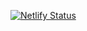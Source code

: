 [![Netlify Status](https://api.netlify.com/api/v1/badges/6c058f68-9390-4e7e-8d1b-e3ed64b7c3c3/deploy-status)](https://app.netlify.com/sites/csmc/deploys)
